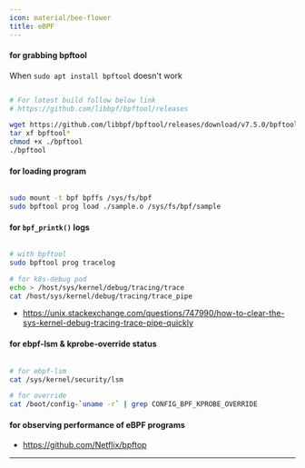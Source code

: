```yaml
---
icon: material/bee-flower
title: eBPF
---
```


#### for grabbing bpftool

When `sudo apt install bpftool` doesn't work 

```sh linenums="1"

# For latest build follow below link
# https://github.com/libbpf/bpftool/releases

wget https://github.com/libbpf/bpftool/releases/download/v7.5.0/bpftool-v7.5.0-amd64.tar.gz
tar xf bpftool*
chmod +x ./bpftool
./bpftool

```


#### for loading program

```sh linenums="1"

sudo mount -t bpf bpffs /sys/fs/bpf
sudo bpftool prog load ./sample.o /sys/fs/bpf/sample

```


#### for `bpf_printk()` logs

```sh linenums="1"

# with bpftool
sudo bpftool prog tracelog

# for k8s-debug pod
echo > /host/sys/kernel/debug/tracing/trace
cat /host/sys/kernel/debug/tracing/trace_pipe

```

- <https://unix.stackexchange.com/questions/747990/how-to-clear-the-sys-kernel-debug-tracing-trace-pipe-quickly>


#### for ebpf-lsm & kprobe-override status

```sh linenums="1"

# for ebpf-lsm
cat /sys/kernel/security/lsm

# for override
cat /boot/config-`uname -r` | grep CONFIG_BPF_KPROBE_OVERRIDE

```


#### for observing performance of eBPF programs

- <https://github.com/Netflix/bpftop>

---
